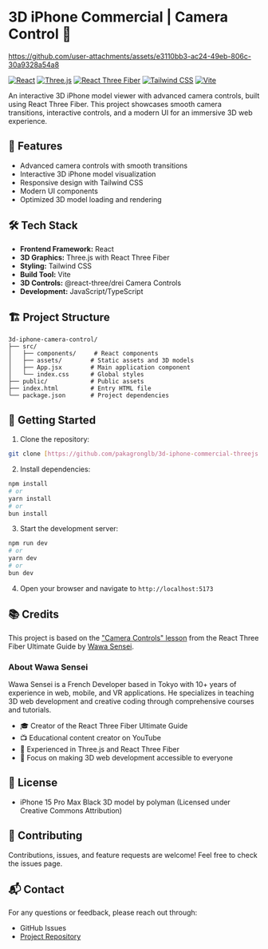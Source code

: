# 3D iPhone Commercial | Camera Control 📱



https://github.com/user-attachments/assets/e3110bb3-ac24-49eb-806c-30a9328a54a8



[![React](https://img.shields.io/badge/React-20232A?style=for-the-badge&logo=react&logoColor=61DAFB)](https://reactjs.org/)
[![Three.js](https://img.shields.io/badge/Three.js-black?style=for-the-badge&logo=three.js&logoColor=white)](https://threejs.org/)
[![React Three Fiber](https://img.shields.io/badge/React_Three_Fiber-000000?style=for-the-badge&logo=three.js&logoColor=white)](https://docs.pmnd.rs/react-three-fiber/)
[![Tailwind CSS](https://img.shields.io/badge/Tailwind_CSS-38B2AC?style=for-the-badge&logo=tailwind-css&logoColor=white)](https://tailwindcss.com/)
[![Vite](https://img.shields.io/badge/Vite-B73BFE?style=for-the-badge&logo=vite&logoColor=FFD62E)](https://vitejs.dev/)

An interactive 3D iPhone model viewer with advanced camera controls, built using React Three Fiber. This project showcases smooth camera transitions, interactive controls, and a modern UI for an immersive 3D web experience.

## 🚀 Features

- Advanced camera controls with smooth transitions
- Interactive 3D iPhone model visualization
- Responsive design with Tailwind CSS
- Modern UI components
- Optimized 3D model loading and rendering

## 🛠️ Tech Stack

- **Frontend Framework:** React
- **3D Graphics:** Three.js with React Three Fiber
- **Styling:** Tailwind CSS
- **Build Tool:** Vite
- **3D Controls:** @react-three/drei Camera Controls
- **Development:** JavaScript/TypeScript

## 🏗️ Project Structure

```
3d-iphone-camera-control/
├── src/
│   ├── components/     # React components
│   ├── assets/        # Static assets and 3D models
│   ├── App.jsx        # Main application component
│   └── index.css      # Global styles
├── public/            # Public assets
├── index.html         # Entry HTML file
└── package.json       # Project dependencies
```

## 🚦 Getting Started

1. Clone the repository:
```bash
git clone [https://github.com/pakagronglb/3d-iphone-commercial-threejs.git]
```

2. Install dependencies:
```bash
npm install
# or
yarn install
# or
bun install
```

3. Start the development server:
```bash
npm run dev
# or
yarn dev
# or
bun dev
```

4. Open your browser and navigate to `http://localhost:5173`

## 📚 Credits

This project is based on the ["Camera Controls" lesson](https://wawasensei.dev/courses/react-three-fiber/lessons/camera-controls) from the React Three Fiber Ultimate Guide by [Wawa Sensei](https://wawasensei.dev/).

### About Wawa Sensei
Wawa Sensei is a French Developer based in Tokyo with 10+ years of experience in web, mobile, and VR applications. He specializes in teaching 3D web development and creative coding through comprehensive courses and tutorials.

- 🎓 Creator of the React Three Fiber Ultimate Guide
- 📺 Educational content creator on YouTube
- 🌟 Experienced in Three.js and React Three Fiber
- 🎯 Focus on making 3D web development accessible to everyone

## 📄 License

- iPhone 15 Pro Max Black 3D model by polyman (Licensed under Creative Commons Attribution)

## 🤝 Contributing

Contributions, issues, and feature requests are welcome! Feel free to check the issues page.

## 📬 Contact

For any questions or feedback, please reach out through:
- GitHub Issues
- [Project Repository](https://github.com/pakagronglb/3d-iphone-commercial-threejs.git)
